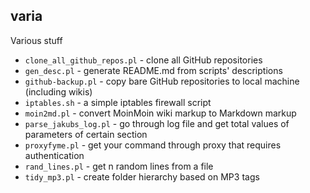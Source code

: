 varia
-----

Various stuff

* `clone_all_github_repos.pl` - clone all GitHub repositories
* `gen_desc.pl` - generate README.md from scripts' descriptions
* `github-backup.pl` - copy bare GitHub repositories to local machine (including wikis)
* `iptables.sh` - a simple iptables firewall script
* `moin2md.pl` - convert MoinMoin wiki markup to Markdown markup
* `parse_jakubs_log.pl` - go through log file and get total values of parameters of certain section
* `proxyfyme.pl` - get your command through proxy that requires authentication
* `rand_lines.pl` - get n random lines from a file
* `tidy_mp3.pl` - create folder hierarchy based on MP3 tags
